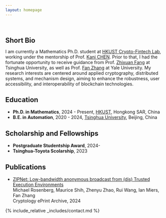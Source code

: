 ```yaml
---
layout: homepage
---
```


<h1 id="about-me"></h1>

<h2 style="margin: 60px 0px 10px;">Short Bio</h2>

I am currently a Mathematics Ph.D. student at [HKUST Crypto-Fintech Lab](http://cryptofintechlabhk.net/), working under the mentorship of Prof. [Kani CHEN](https://facultyprofiles.hkust.edu.hk/profiles.php?profile=kani-chen-makchen). Prior to that, I had the fortunate opportunity to receive guidance from Prof. [Zhixuan Fang](https://people.iiis.tsinghua.edu.cn/~fang/) at Tsinghua University, as well as Prof. [Fan Zhang](https://www.fanzhang.me/) at Yale University. My research interests are centered around applied cryptography, distributed systems, and mechanism design, aiming to enhance the robustness, user accessibility, and interoperability of blockchain technologies.

<!-- ## Research Interest

- **Ion-material Simulation:** SRIM, SDTrimSP, RustBCA
- **Ion Irradiation/Implantation**
- **Machine Learning:** fairness AI, penalization and augmentation methods
- **E-field controlled magnetization** VCMA, Strain-mediated ME (Magnetoelectric) Effects, Straintronic, iontronic, E-filed induced spin reorientation, SOT.
- **Micro-, Nanofabrication**
- **Neuromorphic Computing** Neuromorphic Sensing and Perception, Hybrid Computing Systems, Brain-Inspired Robotics -->

## Education
- **Ph.D. in Mathematics**, 2024 - Present, [HKUST](https://www.universite-paris-saclay.fr/), Hongkong SAR, China
- **B.E. in Automation**, 2020 - 2024, [Tsinghua University](https://www.au.tsinghua.edu.cn/en/), Beijing, China

## Scholarship and Fellowships
<!-- ## Grants and Fellowships -->
- **Postgraduate Studentship Award**, 2024-
- **Tsinghua-Toyota Scolarship**, 2023

## Publications

- [ZIPNet: Low-bandwidth anonymous broadcast from (dis) Trusted Execution Environments](https://eprint.iacr.org/2024/1227.pdf)  
  Michael Rosenberg, Maurice Shih, Zhenyu Zhao, Rui Wang, Ian Miers, Fan Zhang  
  Cryptology ePrint Archive, 2024

<!-- ## Professional Affiliations
- **Marie Curie Alumni Association Member**, 2021 - Present
- **The European Magnetism Association (EMA) Member**, 2021 - Present -->

<!-- ## Certificates

<div data-iframe-width="150" data-iframe-height="270" data-share-badge-id="343635de-7d0f-43ea-922d-432566a4b1e5" data-share-badge-host="https://www.credly.com"></div><script type="text/javascript" async src="//cdn.credly.com/assets/utilities/embed.js"></script> -->

<!-- {% include_relative _includes/news.md %} -->

<!-- {% include_relative _includes/projects.md %} -->

<!-- {% include_relative _includes/conference.md %} -->

{% include_relative _includes/contact.md %}


